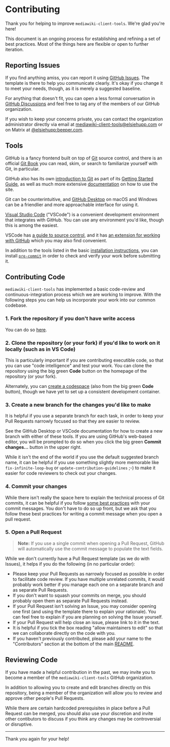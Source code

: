 # Contributing

Thank you for helping to improve `mediawiki-client-tools`. We're glad you're here!

This document is an ongoing process for establishing and refining a set of best practices. Most of the things here are flexible or open to further iteration.

## Reporting Issues

If you find anything amiss, you can report it using [GitHub Issues](https://github.com/mediawiki-client-tools/mediawiki-dump-generator/issues). The template is there to help you communicate clearly. It's okay if you change it to meet your needs, though, as it is merely a suggested baseline.

For anything that doesn't fit, you can open a less formal conversation in [GitHub Discussions](https://github.com/orgs/mediawiki-client-tools/discussions) and feel free to tag any of the members of our GitHub organization.

If you wish to keep your concerns private, you can contact the organization administrator directly via email at [mediawiki-client-tools@elsiehupp.com](mailto:mediawiki-client-tools@elsiehupp.com) or on Matrix at [@elsiehupp:beeper.com](https://matrix.to/#/@elsiehupp:beeper.com).

## Tools

GitHub is a fancy frontend built on top of [Git](https://git-scm.com/) source control, and there is an official [Git Book](https://git-scm.com/book) you can read, skim, or search to familiarize yourself with Git, in particular.

GitHub also has its own [introduction to Git](https://docs.github.com/en/get-started/using-git) as part of its [Getting Started Guide](https://docs.github.com/get-started), as well as much more extensive [documentation](https://docs.github.com) on how to use the site.

Git can be counterintuitive, and [GitHub Desktop](https://desktop.github.com/) on macOS and Windows can be a friendlier and more approachable interface for using it.

[Visual Studio Code](https://code.visualstudio.com/) ("VSCode") is a convenient development environment that integrates with GitHub. You can use any environment you'd like, though this is among the easiest.

VSCode has [a guide to source control](https://code.visualstudio.com/docs/sourcecontrol/overview), and it has [an extension for working with GitHub](https://marketplace.visualstudio.com/items?itemName=GitHub.vscode-pull-request-github) which you may also find convenient.

In addition to the tools listed in the basic  [installation instructions](./INSTALLATION.md), you can install [`pre-commit`](https://pre-commit.com/) in order to check and verify your work before submitting it.

## Contributing Code

`mediawiki-client-tools` has implemented a basic code-review and continuous-integration process which we are working to improve. With the following steps you can help us incorporate your work into our common codebase.

### 1. Fork the repository if you don't have write access

You can do so [here](https://github.com/mediawiki-client-tools/mediawiki-dump-generator/fork).

### 2. Clone the repository (or your fork) if you'd like to work on it locally (such as in VS Code)

This is particularly important if you are contributing executible code, so that you can use "code intelligence" and test your work. You can clone the repository using the big green **Code** button on the homepage of the repository (or your fork).

Alternately, you can [create a codespace](https://github.com/mediawiki-client-tools/mediawiki-dump-generator/codespaces) (also from the big green **Code** button), though we have yet to set up a consistent development container.

### 3. Create a new branch for the changes you'd like to make

It is helpful if you use a separate branch for each task, in order to keep your Pull Requests narrowly focused so that they are easier to review.

See the GitHub Desktop or VSCode documentation for how to create a new branch with either of these tools. If you are using GitHub's web-based editor, you will be prompted to do so when you click the big green **Commit changes...** button in the upper right.

While it isn't the end of the world if you use the default suggested branch name, it can be helpful if you use something slightly more memorable like `fix-infinite-loop-bug` or `update-contribution-guidelines` ;-) to make it easier for code reviewers to check out your changes.

### 4. Commit your changes

While there isn't really the space here to explain the technical process of Git commits, it can be helpful if you follow [some best practices](https://cbea.ms/git-commit/) with your commit messages. You don't have to do so up front, but we ask that you follow these best practices for writing a commit message when you open a pull request.

### 5. Open a Pull Request

> **Note:** If you use a single commit when opening a Pull Request, GitHub will automatically use the commit message to populate the text fields.

While we don't currently have a Pull Request template (as we do with Issues), it helps if you do the following (in no particular order):

* Please keep your Pull Requests as narrowly focused as possible in order to facilitate code review. If you have multiple unrelated commits, it would probably work better if you manage each one on a separate branch and as separate Pull Requests.
* If you don't want to squash your commits on merge, you should probably open them as separate Pull Requests instead.
* If your Pull Request isn't solving an Issue, you may consider opening one first (and using the template there to explain your rationale). You can feel free to explain if you are planning on solving the Issue yourself.
* If your Pull Request will help close an issue, please link to it in the text.
* It is helpful if you tick the box reading "allow maintainers to edit" so that we can collaborate directly on the code with you.
* If you haven't previously contributed, please add your name to the "Contributors" section at the bottom of the main [README](./README.md).

## Reviewing Code

If you have made a helpful contribution in the past, we may invite you to become a member of the `mediawiki-client-tools` GitHub organization.

In addition to allowing you to create and edit branches directly on this repository, being a member of the organization will allow you to review and approve other people's Pull Requests.

While there are certain hardcoded prerequisites in place before a Pull Request can be merged, you should also use your discretion and invite other contibutors to discuss if you think any changes may be controversial or disruptive.

---

Thank you again for your help!
